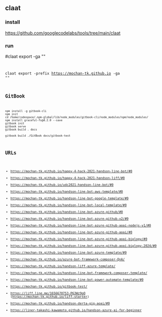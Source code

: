 ## claat 
### install
https://github.com/googlecodelabs/tools/tree/main/claat

### run
#claat export -ga "" <code>

claat export -prefix https://mochan-tk.github.io -ga "" <code>


## GitBook
```
npm install -g gitbook-cli
npm init
cd /home/codespace/.npm-global/lib/node_modules/gitbook-cli/node_modules/npm/node_modules/
npm install graceful-fs@4.2.0 --save
gitbook init
gitbook serve
gitbook build . docs

gitbook build ./GitBook docs/gitbook-test
```

## URLs

- https://mochan-tk.github.io/happy-4-hack-2021-handson-line-bot/#0  
- https://mochan-tk.github.io/happy-4-hack-2021-handson-liff/#0  
- https://mochan-tk.github.io/udc2021-handson-line-bot/#0  
- https://mochan-tk.github.io/handson-line-bot-aws-template/#0
- https://mochan-tk.github.io/handson-line-bot-google-template/#0
- https://mochan-tk.github.io/handson-line-bot-local-template/#0  
- https://mochan-tk.github.io/handson-line-bot-azure-github/#0 
- https://mochan-tk.github.io/handson-line-bot-azure-github-v2/#0 
- https://mochan-tk.github.io/handson-line-bot-azure-github-aoai-nodejs-v1/#0
- https://mochan-tk.github.io/handson-line-bot-azure-github-aoai/#0 
- https://mochan-tk.github.io/handson-line-bot-azure-github-aoai-biplogy/#0 
- https://mochan-tk.github.io/handson-line-bot-azure-github-aoai-biplogy-2024/#0 
- https://mochan-tk.github.io/handson-line-bot-azure-template/#0  
- https://mochan-tk.github.io/azure-bot-framework-composer-QnA/
- https://mochan-tk.github.io/handson-liff-azure-template/
- https://mochan-tk.github.io/handson-line-bot-framework-composer-template/
- https://mochan-tk.github.io/handson-line-bot-power-automate-template/#0  
- https://mochan-tk.github.io/gitbook-test/
- https://liff.line.me/1656670753-P63Wz9pO (https://mochan-tk.github.io/liff-starter)
- https://mochan-tk.github.io/handson-derta-gig-aoai/#0 
- https://liner-takashi-kawamoto.github.io/handson-azure-ai-for-beginner